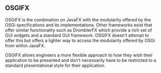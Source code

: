 ## OSGIFX

OSGiFX is the combination on JavaFX with the modularity offered by the OSGi specifications and its implementations.
Other frameworks exist that offer similar functionality such as DromblerFX which provide a rich set of GUI widgets and a standard GUI framework. OSGIFX doesn't attempt to offer this but offers a lighter way to access the modularity offered by OSGi from within JavaFX.

OSGIFX allows engineers a more flexible approach to how they wish their application to be presented and don't necessarily have to be restricted to a standard presentational style for their application. 